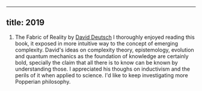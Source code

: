 
---
title: 2019
---

1. The Fabric of Reality by [David Deutsch](https://en.wikipedia.org/wiki/David_Deutsch) I thoroughly enjoyed reading this book, it exposed in more intuitive way to the concept of emerging complexity. David's ideas on complexity theory, epistemology, evolution and quantum mechanics as the foundation of knowledge are certainly bold, specially the claim that all there is to know can be known by understanding those. I appreciated his thoughs on inductivism and the perils of it when applied to science. I'd like to keep investigating more Popperian philosophy.
